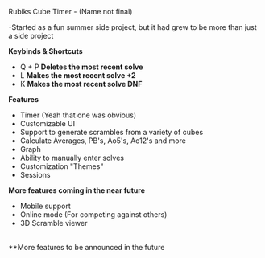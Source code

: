 Rubiks Cube Timer - (Name not final)

-Started as a fun summer side project, but it had grew to be more than just a side project

**Keybinds & Shortcuts**
* Q + P **Deletes the most recent solve**
* L **Makes the most recent solve +2**
* K **Makes the most recent solve DNF**

**Features**
* Timer (Yeah that one was obvious)
* Customizable UI
* Support to generate scrambles from a variety of cubes
* Calculate Averages, PB's, Ao5's, Ao12's and more
* Graph
* Ability to manually enter solves
* Customization "Themes"
* Sessions

**More features coming in the near future**
* Mobile support
* Online mode (For competing against others)
* 3D Scramble viewer
<br>
**More features to be announced in the future

